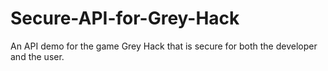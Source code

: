 # Secure-API-for-Grey-Hack
An API demo for the game Grey Hack that is secure for both the developer and the user.
